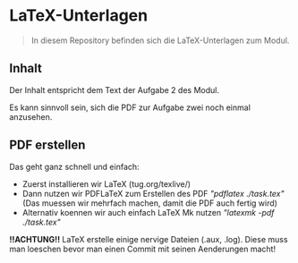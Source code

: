 # LaTeX-Unterlagen


> In diesem Repository befinden sich die LaTeX-Unterlagen zum Modul.

## Inhalt

Der Inhalt entspricht dem Text der Aufgabe 2 des Modul.

Es kann sinnvoll sein, sich die PDF zur Aufgabe zwei noch einmal
anzusehen.


## PDF erstellen


Das geht ganz schnell und einfach:

* Zuerst installieren wir LaTeX (tug.org/texlive/)
* Dann nutzen wir PDFLaTeX zum Erstellen des PDF
	_"pdflatex ./task.tex"_ (Das muessen wir mehrfach machen, damit die PDF auch fertig wird)
* Alternativ koennen wir auch einfach LaTeX Mk nutzen 
	_"latexmk -pdf ./task.tex"_


**!!ACHTUNG!!**
LaTeX erstelle einige nervige Dateien (.aux, .log). Diese muss man loeschen bevor
man einen Commit mit seinen Aenderungen macht!
